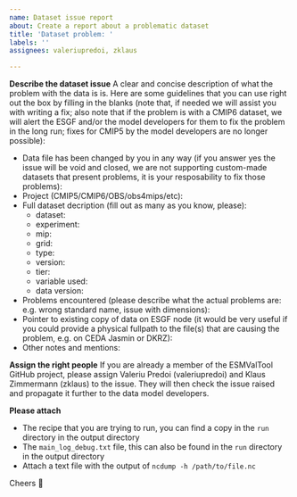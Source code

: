 ```yaml
---
name: Dataset issue report
about: Create a report about a problematic dataset
title: 'Dataset problem: '
labels: ''
assignees: valeriupredoi, zklaus

---
```


**Describe the dataset issue**
A clear and concise description of what the problem with the data is is. Here are some guidelines that you can use
right out the box by filling in the blanks (note that, if needed we will assist you with writing a fix; also note that
if the problem is with a CMIP6 dataset, we will alert the ESGF and/or the model developers for them to fix the problem
in the long run; fixes for CMIP5 by the model developers are no longer possible):

  - Data file has been changed by you in any way (if you answer yes the issue will be void and closed, we are not
  supporting custom-made datasets that present problems, it is your resposability to fix those problems):
  - Project (CMIP5/CMIP6/OBS/obs4mips/etc):
  - Full dataset decription (fill out as many as you know, please):
    - dataset:
    - experiment:
    - mip:
    - grid:
    - type:
    - version:
    - tier:
    - variable used:
    - data version:
  - Problems encountered (please describe what the actual problems are: e.g. wrong standard name, issue with dimensions):
  - Pointer to existing copy of data on ESGF node (it would be very useful if you could provide a physical
  fullpath to the file(s) that are causing the problem, e.g. on CEDA Jasmin or DKRZ):
  - Other notes and mentions:

**Assign the right people**
If you are already a member of the ESMValTool GitHub project, please assign Valeriu Predoi (valeriupredoi) and
Klaus Zimmermann (zklaus) to the issue. They will then check the issue raised and propagate it further to the
data model developers.

**Please attach**

  - The recipe that you are trying to run, you can find a copy in the `run` directory in the output directory
  - The `main_log_debug.txt` file, this can also be found in the `run` directory in the output directory
  - Attach a text file with the output of `ncdump -h /path/to/file.nc`

Cheers :beer:

